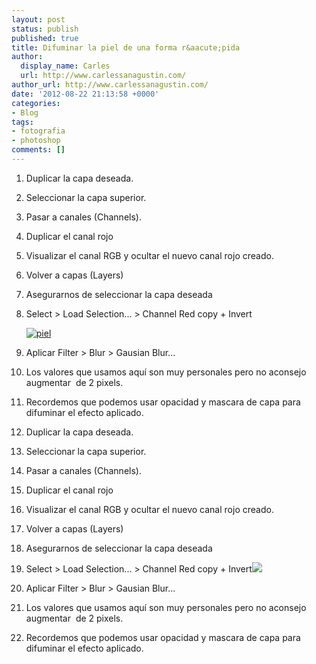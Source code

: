 ```yaml
---
layout: post
status: publish
published: true
title: Difuminar la piel de una forma r&aacute;pida
author:
  display_name: Carles
  url: http://www.carlessanagustin.com/
author_url: http://www.carlessanagustin.com/
date: '2012-08-22 21:13:58 +0000'
categories:
- Blog
tags:
- fotografia
- photoshop
comments: []
---
```

1.  Duplicar la capa deseada.
2.  Seleccionar la capa superior.
3.  Pasar a canales (Channels).
4.  Duplicar el canal rojo
5.  Visualizar el canal RGB y ocultar el nuevo canal rojo creado.
6.  Volver a capas (Layers)
7.  Asegurarnos de seleccionar la capa deseada
8.  Select > Load Selection... > Channel Red copy + Invert

    [![piel](/images/posts/piel-300x191.png)](/images/posts/piel.png)

9.  Aplicar Filter > Blur > Gausian Blur...
10.  Los valores que usamos aquí son muy personales pero no aconsejo augmentar  de 2 pixels.
11.  Recordemos que podemos usar opacidad y mascara de capa para difuminar el efecto aplicado.

1.  Duplicar la capa deseada.
2.  Seleccionar la capa superior.
3.  Pasar a canales (Channels).
4.  Duplicar el canal rojo
5.  Visualizar el canal RGB y ocultar el nuevo canal rojo creado.
6.  Volver a capas (Layers)
7.  Asegurarnos de seleccionar la capa deseada
8.  Select > Load Selection... > Channel Red copy + Invert[![](/images/posts/piel.png)](/images/posts/piel.png)
9.  Aplicar Filter > Blur > Gausian Blur...
10.  Los valores que usamos aquí son muy personales pero no aconsejo augmentar  de 2 pixels.
11.  Recordemos que podemos usar opacidad y mascara de capa para difuminar el efecto aplicado.